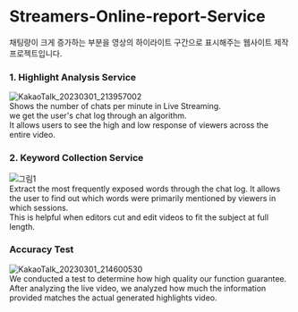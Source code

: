 # Streamers-Online-report-Service

채팅량이 크게 증가하는 부분을 영상의 하이라이트 구간으로 표시해주는 웹사이트 제작 프로젝트입니다.

### 1. Highlight Analysis Service  
![KakaoTalk_20230301_213957002](https://user-images.githubusercontent.com/49268298/222142251-a617b857-5358-4db6-b7a2-6400d719971c.png)  
Shows the number of chats per minute in Live Streaming.  
we get the user's chat log through an algorithm.  
It allows users to see the high and low response of viewers across the entire video.  


### 2. Keyword Collection Service
![그림1](https://user-images.githubusercontent.com/49268298/222142586-ca01f551-0844-480d-a136-80ef3b460bec.png)  
Extract the most frequently exposed words through the chat log.
It allows the user to find out which words were primarily mentioned by viewers in which sessions.  
This is helpful when editors cut and edit videos to fit the subject at full length.


### Accuracy Test  
![KakaoTalk_20230301_214600530](https://user-images.githubusercontent.com/49268298/222143295-753d39f4-d671-4a83-9517-e8262d9211c4.png)  
We conducted a test to determine how high quality our function guarantee.  
After analyzing the live video, we analyzed how much the information provided matches the actual generated highlights video.

